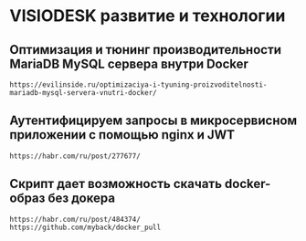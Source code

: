 #  VISIODESK развитие и технологии

## Оптимизация и тюнинг производительности MariaDB MySQL сервера внутри Docker
```
https://evilinside.ru/optimizaciya-i-tyuning-proizvoditelnosti-mariadb-mysql-servera-vnutri-docker/
```

## Аутентифицируем запросы в микросервисном приложении с помощью nginx и JWT
```
https://habr.com/ru/post/277677/
```

## Скрипт дает возможность скачать docker-образ без докера

```
https://habr.com/ru/post/484374/
https://github.com/myback/docker_pull
```
